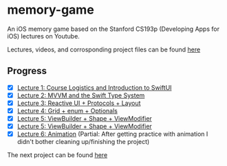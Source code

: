 # memory-game

 An iOS memory game based on the Stanford CS193p (Developing Apps for iOS) lectures on Youtube.

 Lectures, videos, and corrosponding project files can be found [here](https://cs193p.sites.stanford.edu)

## Progress

- [x] [Lecture 1: Course Logistics and Introduction to SwiftUI](https://youtu.be/jbtqIBpUG7g)
- [x] [Lecture 2: MVVM and the Swift Type System](https://youtu.be/4GjXq2Sr55Q)
- [x] [Lecture 3: Reactive UI + Protocols + Layout](https://youtu.be/SIYdYpPXil4)
- [x] [Lecture 4: Grid + enum + Optionals](https://youtu.be/eHEeWzFP6O4)
- [x] [Lecture 5: ViewBuilder + Shape + ViewModifier](https://youtu.be/oDKDGCRdSHc)
- [x] [Lecture 5: ViewBuilder + Shape + ViewModifier](https://youtu.be/oDKDGCRdSHc)
- [x] [Lecture 6: Animation](https://youtu.be/3krC2c56ceQ) (Partial: After getting practice with animation I didn't bother cleaning up/finishing the project)

The next project can be found [here](https://github.com/zobiejrz/EmojiArt)

